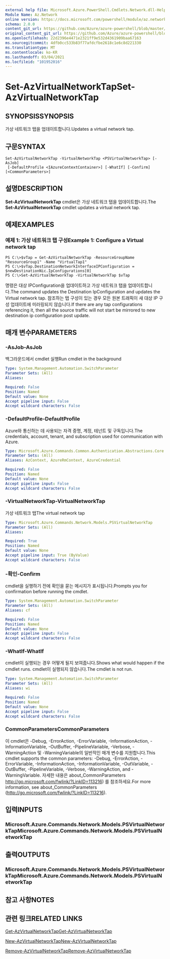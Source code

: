 ```yaml
---
external help file: Microsoft.Azure.PowerShell.Cmdlets.Network.dll-Help.xml
Module Name: Az.Network
online version: https://docs.microsoft.com/powershell/module/az.network/set-azvirtualnetworktap
schema: 2.0.0
content_git_url: https://github.com/Azure/azure-powershell/blob/master/src/Network/Network/help/Set-AzVirtualNetworkTap.md
original_content_git_url: https://github.com/Azure/azure-powershell/blob/master/src/Network/Network/help/Set-AzVirtualNetworkTap.md
ms.openlocfilehash: 22d2396e4471e2321ff9e532d4361909baa67163
ms.sourcegitcommit: 4dfb0cc533b83f77afdcfbe2618c1e6c8d221330
ms.translationtype: MT
ms.contentlocale: ko-KR
ms.lasthandoff: 03/04/2021
ms.locfileid: "101952016"
---
```

# <span data-ttu-id="47826-101">Set-AzVirtualNetworkTap</span><span class="sxs-lookup"><span data-stu-id="47826-101">Set-AzVirtualNetworkTap</span></span>

## <span data-ttu-id="47826-102">SYNOPSIS</span><span class="sxs-lookup"><span data-stu-id="47826-102">SYNOPSIS</span></span>
<span data-ttu-id="47826-103">가상 네트워크 탭을 업데이트합니다.</span><span class="sxs-lookup"><span data-stu-id="47826-103">Updates a virtual network tap.</span></span>

## <span data-ttu-id="47826-104">구문</span><span class="sxs-lookup"><span data-stu-id="47826-104">SYNTAX</span></span>

```
Set-AzVirtualNetworkTap -VirtualNetworkTap <PSVirtualNetworkTap> [-AsJob]
 [-DefaultProfile <IAzureContextContainer>] [-WhatIf] [-Confirm] [<CommonParameters>]
```

## <span data-ttu-id="47826-105">설명</span><span class="sxs-lookup"><span data-stu-id="47826-105">DESCRIPTION</span></span>
<span data-ttu-id="47826-106">**Set-AzVirtualNetworkTap** cmdlet은 가상 네트워크 탭을 업데이트합니다.</span><span class="sxs-lookup"><span data-stu-id="47826-106">The **Set-AzVirtualNetworkTap** cmdlet updates a virtual network tap.</span></span>

## <span data-ttu-id="47826-107">예제</span><span class="sxs-lookup"><span data-stu-id="47826-107">EXAMPLES</span></span>

### <span data-ttu-id="47826-108">예제 1: 가상 네트워크 탭 구성</span><span class="sxs-lookup"><span data-stu-id="47826-108">Example 1: Configure a Virtual network tap</span></span>
```
PS C:\>$vTap = Get-AzVirtualNetworkTap -ResourceGroupName "ResourceGroup1" -Name "VirtualTap1"
PS C:\>$vTap.DestinationNetworkInterfaceIPConfiguration = $newDestinationNic.IpConfigurations[0]
PS C:\>Set-AzVirtualNetworkTap -VirtualNetworkTap $vTap
```

<span data-ttu-id="47826-109">명령은 대상 IPConfiguration을 업데이트하고 가상 네트워크 탭을 업데이트합니다.</span><span class="sxs-lookup"><span data-stu-id="47826-109">The command updates the Destination IpConfiguration and updates the Virtual network tap.</span></span>
<span data-ttu-id="47826-110">참조하는 탭 구성이 있는 경우 모든 원본 트래픽이 새 대상 IP 구성 업데이트에 미러링되지 않습니다.</span><span class="sxs-lookup"><span data-stu-id="47826-110">If there are any tap configurations referencing it, then all the source traffic will not start be mirrored to new destination ip configuration post update.</span></span>

## <span data-ttu-id="47826-111">매개 변수</span><span class="sxs-lookup"><span data-stu-id="47826-111">PARAMETERS</span></span>

### <span data-ttu-id="47826-112">-AsJob</span><span class="sxs-lookup"><span data-stu-id="47826-112">-AsJob</span></span>
<span data-ttu-id="47826-113">백그라운드에서 cmdlet 실행</span><span class="sxs-lookup"><span data-stu-id="47826-113">Run cmdlet in the background</span></span>

```yaml
Type: System.Management.Automation.SwitchParameter
Parameter Sets: (All)
Aliases:

Required: False
Position: Named
Default value: None
Accept pipeline input: False
Accept wildcard characters: False
```

### <span data-ttu-id="47826-114">-DefaultProfile</span><span class="sxs-lookup"><span data-stu-id="47826-114">-DefaultProfile</span></span>
<span data-ttu-id="47826-115">Azure와 통신하는 데 사용되는 자격 증명, 계정, 테넌트 및 구독입니다.</span><span class="sxs-lookup"><span data-stu-id="47826-115">The credentials, account, tenant, and subscription used for communication with Azure.</span></span>

```yaml
Type: Microsoft.Azure.Commands.Common.Authentication.Abstractions.Core.IAzureContextContainer
Parameter Sets: (All)
Aliases: AzContext, AzureRmContext, AzureCredential

Required: False
Position: Named
Default value: None
Accept pipeline input: False
Accept wildcard characters: False
```

### <span data-ttu-id="47826-116">-VirtualNetworkTap</span><span class="sxs-lookup"><span data-stu-id="47826-116">-VirtualNetworkTap</span></span>
<span data-ttu-id="47826-117">가상 네트워크 탭</span><span class="sxs-lookup"><span data-stu-id="47826-117">The virtual network tap</span></span>

```yaml
Type: Microsoft.Azure.Commands.Network.Models.PSVirtualNetworkTap
Parameter Sets: (All)
Aliases:

Required: True
Position: Named
Default value: None
Accept pipeline input: True (ByValue)
Accept wildcard characters: False
```

### <span data-ttu-id="47826-118">-확인</span><span class="sxs-lookup"><span data-stu-id="47826-118">-Confirm</span></span>
<span data-ttu-id="47826-119">cmdlet을 실행하기 전에 확인을 묻는 메시지가 표시됩니다.</span><span class="sxs-lookup"><span data-stu-id="47826-119">Prompts you for confirmation before running the cmdlet.</span></span>

```yaml
Type: System.Management.Automation.SwitchParameter
Parameter Sets: (All)
Aliases: cf

Required: False
Position: Named
Default value: None
Accept pipeline input: False
Accept wildcard characters: False
```

### <span data-ttu-id="47826-120">-WhatIf</span><span class="sxs-lookup"><span data-stu-id="47826-120">-WhatIf</span></span>
<span data-ttu-id="47826-121">cmdlet이 실행되는 경우 어떻게 될지 보여줍니다.</span><span class="sxs-lookup"><span data-stu-id="47826-121">Shows what would happen if the cmdlet runs.</span></span>
<span data-ttu-id="47826-122">cmdlet이 실행되지 않습니다.</span><span class="sxs-lookup"><span data-stu-id="47826-122">The cmdlet is not run.</span></span>

```yaml
Type: System.Management.Automation.SwitchParameter
Parameter Sets: (All)
Aliases: wi

Required: False
Position: Named
Default value: None
Accept pipeline input: False
Accept wildcard characters: False
```

### <span data-ttu-id="47826-123">CommonParameters</span><span class="sxs-lookup"><span data-stu-id="47826-123">CommonParameters</span></span>
<span data-ttu-id="47826-124">이 cmdlet은 -Debug, -ErrorAction, -ErrorVariable, -InformationAction, -InformationVariable, -OutBuffer, -PipelineVariable, -Verbose, -WarningAction 및 -WarningVariable의 일반적인 매개 변수를 지원합니다.</span><span class="sxs-lookup"><span data-stu-id="47826-124">This cmdlet supports the common parameters: -Debug, -ErrorAction, -ErrorVariable, -InformationAction, -InformationVariable, -OutVariable, -OutBuffer, -PipelineVariable, -Verbose, -WarningAction, and -WarningVariable.</span></span> <span data-ttu-id="47826-125">자세한 내용은 about_CommonParameters http://go.microsoft.com/fwlink/?LinkID=113216) 를 참조하세요.</span><span class="sxs-lookup"><span data-stu-id="47826-125">For more information, see about_CommonParameters (http://go.microsoft.com/fwlink/?LinkID=113216).</span></span>

## <span data-ttu-id="47826-126">입력</span><span class="sxs-lookup"><span data-stu-id="47826-126">INPUTS</span></span>

### <span data-ttu-id="47826-127">Microsoft.Azure.Commands.Network.Models.PSVirtualNetworkTap</span><span class="sxs-lookup"><span data-stu-id="47826-127">Microsoft.Azure.Commands.Network.Models.PSVirtualNetworkTap</span></span>

## <span data-ttu-id="47826-128">출력</span><span class="sxs-lookup"><span data-stu-id="47826-128">OUTPUTS</span></span>

### <span data-ttu-id="47826-129">Microsoft.Azure.Commands.Network.Models.PSVirtualNetworkTap</span><span class="sxs-lookup"><span data-stu-id="47826-129">Microsoft.Azure.Commands.Network.Models.PSVirtualNetworkTap</span></span>

## <span data-ttu-id="47826-130">참고 사항</span><span class="sxs-lookup"><span data-stu-id="47826-130">NOTES</span></span>

## <span data-ttu-id="47826-131">관련 링크</span><span class="sxs-lookup"><span data-stu-id="47826-131">RELATED LINKS</span></span>

[<span data-ttu-id="47826-132">Get-AzVirtualNetworkTap</span><span class="sxs-lookup"><span data-stu-id="47826-132">Get-AzVirtualNetworkTap</span></span>](./Get-AzVirtualNetworkTap.md)

[<span data-ttu-id="47826-133">New-AzVirtualNetworkTap</span><span class="sxs-lookup"><span data-stu-id="47826-133">New-AzVirtualNetworkTap</span></span>](./New-AzVirtualNetworkTap.md)

[<span data-ttu-id="47826-134">Remove-AzVirtualNetworkTap</span><span class="sxs-lookup"><span data-stu-id="47826-134">Remove-AzVirtualNetworkTap</span></span>](./Remove-AzVirtualNetworkTap.md)
